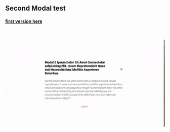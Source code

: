 ## Second Modal test

#### [first version here](https://modal-beginner2.netlify.app/)

<br>

[<img src="./src/img_read/preview.gif"/>](https://modal-beginner2.netlify.app/)

